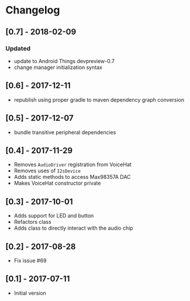 # Changelog

## [0.7] - 2018-02-09
### Updated
- update to Android Things devpreview-0.7
- change manager initialization syntax

## [0.6] - 2017-12-11
- republish using proper gradle to maven dependency graph conversion

## [0.5] - 2017-12-07
- bundle transitive peripheral dependencies

## [0.4] - 2017-11-29
- Removes `AudioDriver` registration from VoiceHat
- Removes uses of `I2sDevice`
- Adds static methods to access Max98357A DAC
- Makes VoiceHat constructor private

## [0.3] - 2017-10-01
- Adds support for LED and button
- Refactors class
- Adds class to directly interact with the audio chip

## [0.2] - 2017-08-28
- Fix issue #69

## [0.1] - 2017-07-11
- Initial version
